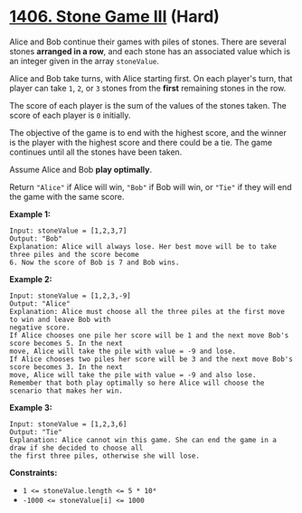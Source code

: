 # [1406. Stone Game III][link] (Hard)

[link]: https://leetcode.com/problems/stone-game-iii/

Alice and Bob continue their games with piles of stones. There are several stones **arranged in a
row**, and each stone has an associated value which is an integer given in the array `stoneValue`.

Alice and Bob take turns, with Alice starting first. On each player's turn, that player can take
`1`, `2`, or `3` stones from the **first** remaining stones in the row.

The score of each player is the sum of the values of the stones taken. The score of each player is
`0` initially.

The objective of the game is to end with the highest score, and the winner is the player with the
highest score and there could be a tie. The game continues until all the stones have been taken.

Assume Alice and Bob **play optimally**.

Return `"Alice"` if Alice will win,  `"Bob"` if Bob will win, or  `"Tie"` if they will end the game
with the same score.

**Example 1:**

```
Input: stoneValue = [1,2,3,7]
Output: "Bob"
Explanation: Alice will always lose. Her best move will be to take three piles and the score become
6. Now the score of Bob is 7 and Bob wins.
```

**Example 2:**

```
Input: stoneValue = [1,2,3,-9]
Output: "Alice"
Explanation: Alice must choose all the three piles at the first move to win and leave Bob with
negative score.
If Alice chooses one pile her score will be 1 and the next move Bob's score becomes 5. In the next
move, Alice will take the pile with value = -9 and lose.
If Alice chooses two piles her score will be 3 and the next move Bob's score becomes 3. In the next
move, Alice will take the pile with value = -9 and also lose.
Remember that both play optimally so here Alice will choose the scenario that makes her win.
```

**Example 3:**

```
Input: stoneValue = [1,2,3,6]
Output: "Tie"
Explanation: Alice cannot win this game. She can end the game in a draw if she decided to choose all
the first three piles, otherwise she will lose.
```

**Constraints:**

- `1 <= stoneValue.length <= 5 * 10⁴`
- `-1000 <= stoneValue[i] <= 1000`
